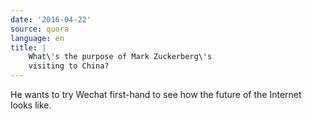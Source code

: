 ```yaml
---
date: '2016-04-22'
source: quora
language: en
title: |
    What\'s the purpose of Mark Zuckerberg\'s
    visiting to China?
---
```


He wants to try Wechat first-hand to see how the future of the Internet
looks like.

